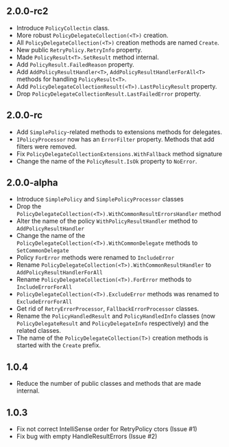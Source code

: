 ## 2.0.0-rc2  

- Introduce `PolicyCollectin` class.
- More robust `PolicyDelegateCollection(<T>)` creation.
- All `PolicyDelegateCollection(<T>)` creation methods are named `Create`.
- New public `RetryPolicy.RetryInfo` property.
- Made `PolicyResult<T>.SetResult` method internal.
- Add `PolicyResult.FailedReason` property.
- Add  `AddPolicyResultHandler<T>`, `AddPolicyResultHandlerForAll<T>` methods for handling `PolicyResult<T>`.
- Add `PolicyDelegateCollectionResult(<T>).LastPolicyResult` property.
- Drop `PolicyDelegateCollectionResult.LastFailedError` property.


## 2.0.0-rc  

- Add `SimplePolicy`-related methods to extensions methods for delegates.
- `IPolicyProcessor` now has an `ErrorFilter` property. Methods that add filters were removed.
- Fix `PolicyDelegateCollectionExtensions.WithFallback` method signature
- Change the name of the `PolicyResult.IsOk` property to `NoError`.


## 2.0.0-alpha  

- Introduce `SimplePolicy` and `SimplePolicyProcessor` classes
- Drop the  `PolicyDelegateCollection(<T>).WithCommonResultErrorsHandler` method
- Alter the name of the policy `WithPolicyResultHandler` method to `AddPolicyResultHandler`
- Change the name of the `PolicyDelegateCollection(<T>).WithCommonDelegate` methods to `SetCommonDelegate`
- Policy `ForError` methods were renamed to `IncludeError`
- Rename `PolicyDelegateCollection(<T>).WithCommonResultHandler` to `AddPolicyResultHandlerForAll`
- Rename `PolicyDelegateCollection(<T>).ForError` methods to `IncludeErrorForAll`
- `PolicyDelegateCollection(<T>).ExcludeError` methods was renamed to `ExcludeErrorForAll`
- Get rid of `RetryErrorProcessor`, `FallbackErrorProcessor` classes.
- Rename the `PolicyHandledResult` and `PolicyHandledInfo` classes (now `PolicyDelegateResult` and `PolicyDelegateInfo` respectively) and the related classes.
- The name of the `PolicyDelegateCollection(T>)` creation methods is started with the `Create` prefix.


## 1.0.4  

- Reduce the number of public classes and methods that are made internal.

## 1.0.3

- Fix not correct IntelliSense order for RetryPolicy ctors (Issue #1)
- Fix bug with empty HandleResultErrors (Issue #2)